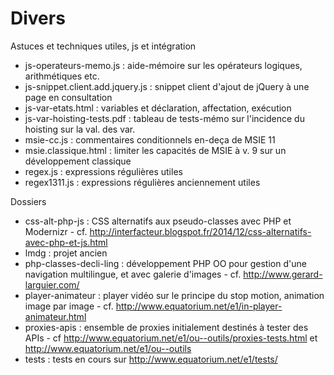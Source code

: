 Divers
========


Astuces et techniques utiles, js et intégration


* js-operateurs-memo.js : aide-mémoire sur les opérateurs logiques, arithmétiques etc.
* js-snippet.client.add.jquery.js : snippet client d'ajout de jQuery à une page en consultation
* js-var-etats.html : variables et déclaration, affectation, exécution
* js-var-hoisting-tests.pdf : tableau de tests-mémo sur l'incidence du hoisting sur la val. des var.
* msie-cc.js : commentaires conditionnels en-deça de MSIE 11
* msie.classique.html : limiter les capacités de MSIE à v. 9 sur un développement classique
* regex.js : expressions régulières utiles
* regex1311.js : expressions régulières anciennement utiles


Dossiers

* css-alt-php-js : CSS alternatifs aux pseudo-classes avec PHP et Modernizr - cf. http://interfacteur.blogspot.fr/2014/12/css-alternatifs-avec-php-et-js.html
* lmdg : projet ancien
* php-classes-decli-ling : développement PHP OO pour gestion d'une navigation multilingue, et avec galerie d'images - cf. http://www.gerard-larguier.com/
* player-animateur : player vidéo sur le principe du stop motion, animation image par image - cf. http://www.equatorium.net/e1/in-player-animateur.html
* proxies-apis : ensemble de proxies initialement destinés à tester des APIs - cf http://www.equatorium.net/e1/ou--outils/proxies-tests.html et http://www.equatorium.net/e1/ou--outils
* tests : tests en cours sur http://www.equatorium.net/e1/tests/


